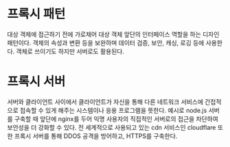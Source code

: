 # 프록시 패턴
대상 객체에 접근하기 전에 가로채어 대상 객체 앞단의 인터페이스 역할을 하는 디자인 패턴이다.
객체의 속성과 변환 등을 보완하며 데이터 검증, 보안, 캐싱, 로깅 등에 사용한다. 객체로 쓰이기도 하지만 서버로도 활용된다.

# 프록시 서버
서버와 클라이언트 사이에서 클라이언트가 자신을 통해 다른 네트워크 서비스에 간접적으로 접속할 수 있게 해주는 시스템이나 응용 프로그램을 뜻한다.
예시로 node.js 서버를 구축할 때 앞단에 nginx를 두어 익명 사용자의 직접적인 서버로의 접근을 차단하여 보안성을 더 강화할 수 있다.
전 세계적으로 사용되고 있는 cdn 서비스인 cloudflare 또한 프록시 서버를 통해 DDOS 공격을 방어하고, HTTPS를 구축한다.
